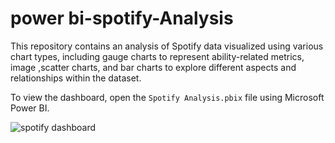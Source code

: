 # power bi-spotify-Analysis
This repository contains an analysis of Spotify data visualized using various chart types, including gauge charts to represent ability-related metrics, image ,scatter charts, and bar charts to explore different aspects and relationships within the dataset.

To view the dashboard, open the `Spotify Analysis.pbix` file using Microsoft Power BI.

![spotify dashboard](https://github.com/user-attachments/assets/0e19d067-4754-4a84-ac68-691c5ba94abc)
